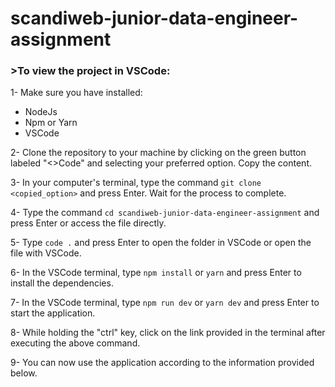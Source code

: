 # scandiweb-junior-data-engineer-assignment

### >To view the project in VSCode:

1- Make sure you have installed:

- NodeJs
- Npm or Yarn
- VSCode

2- Clone the repository to your machine by clicking on the green button labeled "<>Code" and selecting your preferred option. Copy the content.

3- In your computer's terminal, type the command `git clone <copied_option>` and press Enter. Wait for the process to complete.

4- Type the command `cd scandiweb-junior-data-engineer-assignment` and press Enter or access the file directly.

5- Type `code .` and press Enter to open the folder in VSCode or open the file with VSCode.

6- In the VSCode terminal, type `npm install` or `yarn` and press Enter to install the dependencies.

7- In the VSCode terminal, type `npm run dev` or `yarn dev` and press Enter to start the application.

8- While holding the "ctrl" key, click on the link provided in the terminal after executing the above command.

9- You can now use the application according to the information provided below.
